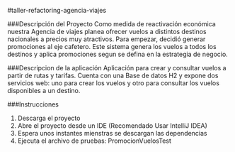 #taller-refactoring-agencia-viajes

###Descripción del Proyecto 
Como medida de reactivación económica nuestra Agencia de viajes planea ofrecer vuelos a distintos destinos nacionales a precios muy atractivos. Para empezar, decidió generar promociones al eje cafetero. Este sistema genera los vuelos a todos los destinos y aplica promociones segun se defina en la estrategia de negocio.

###Descripcion de la aplicación 
Aplicación para crear y consultar vuelos a partir de rutas y tarifas. Cuenta con una Base de datos H2 y expone dos servicios web: uno para crear los vuelos y otro para consultar los vuelos disponibles a un destino.

###Instrucciones

1. Descarga el proyecto
2. Abre el proyecto desde un IDE (Recomendado Usar IntelliJ IDEA)
3. Espera unos instantes mienstras se descargan las dependencias
4. Ejecuta el archivo de pruebas: PromocionVuelosTest